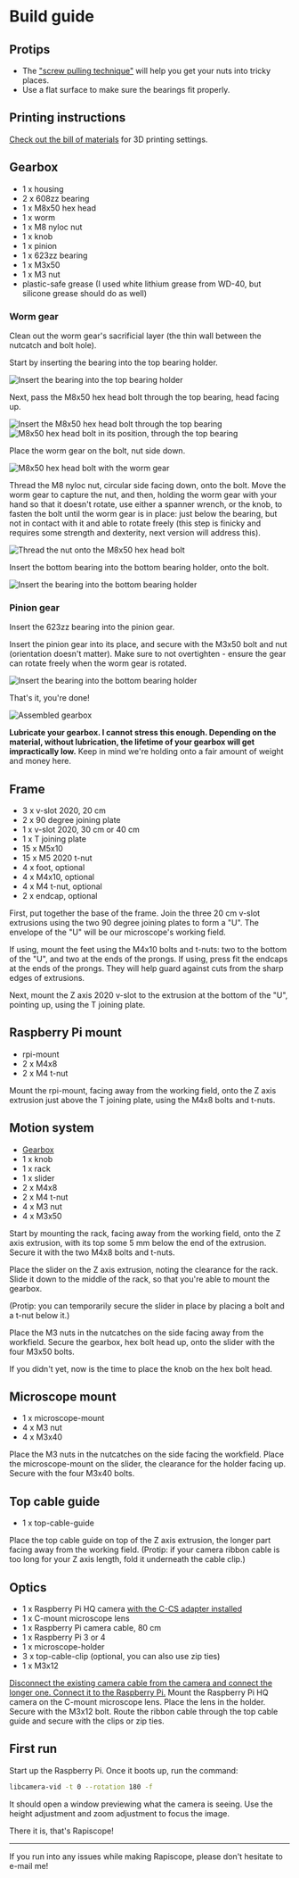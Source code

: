 # Build guide

## Protips
* The ["screw pulling technique"](https://help.prusa3d.com/guide/1-introduction_176529#176814) will help you get your nuts into tricky places.
* Use a flat surface to make sure the bearings fit properly.

## Printing instructions
[Check out the bill of materials](./bill-of-materials.md) for 3D printing settings.

## Gearbox
* 1 x housing
* 2 x 608zz bearing
* 1 x M8x50 hex head
* 1 x worm
* 1 x M8 nyloc nut
* 1 x knob
* 1 x pinion
* 1 x 623zz bearing
* 1 x M3x50
* 1 x M3 nut
* plastic-safe grease (I used white lithium grease from WD-40, but silicone grease should do as well)

### Worm gear
Clean out the worm gear's sacrificial layer (the thin wall between the nutcatch and bolt hole).

Start by inserting the bearing into the top bearing holder.

![Insert the bearing into the top bearing holder](./img/build/gearbox-top-bearing.png)

Next, pass the M8x50 hex head bolt through the top bearing, head facing up. 

![Insert the M8x50 hex head bolt through the top bearing](./img/build/gearbox-bolt.png)
![M8x50 hex head bolt in its position, through the top bearing](./img/build/gearbox-bolt-fastened.png)

Place the worm gear on the bolt, nut side down.

![M8x50 hex head bolt with the worm gear](./img/build/gearbox-bolt-worm.png)

Thread the M8 nyloc nut, circular side facing down, onto the bolt. Move the worm gear to capture the nut, and then,
holding the worm gear with your hand so that it doesn't rotate, use either a spanner wrench, or the knob, to fasten
the bolt until the worm gear is in place: just below the bearing, but not in contact with it and able to rotate freely
(this step is finicky and requires some strength and dexterity, next version will address this).

![Thread the nut onto the M8x50 hex head bolt](./img/build/gearbox-nut.png)

Insert the bottom bearing into the bottom bearing holder, onto the bolt.

![Insert the bearing into the bottom bearing holder](./img/build/gearbox-bottom-bearing.png)

### Pinion gear
Insert the 623zz bearing into the pinion gear. 

Insert the pinion gear into its place, and secure with the M3x50 bolt and nut (orientation doesn't matter).
Make sure to not overtighten - ensure the gear can rotate freely when the worm gear is rotated.

![Insert the bearing into the bottom bearing holder](./img/build/gearbox-pinion-gear.png)

That's it, you're done!

![Assembled gearbox](./img/build/gearbox-done.png)

**Lubricate your gearbox. I cannot stress this enough. Depending on the material, without lubrication, the lifetime of your gearbox will get impractically low.** Keep in mind we're holding onto a fair amount of weight and money here.

## Frame
* 3 x v-slot 2020, 20 cm
* 2 x 90 degree joining plate
* 1 x v-slot 2020, 30 cm or 40 cm
* 1 x T joining plate
* 15 x M5x10
* 15 x M5 2020 t-nut
* 4 x foot, optional
* 4 x M4x10, optional
* 4 x M4 t-nut, optional
* 2 x endcap, optional

First, put together the base of the frame. Join the three 20 cm v-slot extrusions using the two 90 degree joining plates to form a "U".
The envelope of the "U" will be our microscope's working field.

If using, mount the feet using the M4x10 bolts and t-nuts: two to the bottom of the "U", and two at the ends of the prongs.
If using, press fit the endcaps at the ends of the prongs. They will help guard against cuts from the sharp edges of extrusions.

Next, mount the Z axis 2020 v-slot to the extrusion at the bottom of the "U", pointing up, using the T joining plate.

## Raspberry Pi mount
* rpi-mount
* 2 x M4x8
* 2 x M4 t-nut

Mount the rpi-mount, facing away from the working field, onto the Z axis extrusion just above the T joining plate, using the M4x8 bolts and t-nuts.

## Motion system
* [Gearbox](#gearbox)
* 1 x knob
* 1 x rack
* 1 x slider
* 2 x M4x8
* 2 x M4 t-nut
* 4 x M3 nut
* 4 x M3x50

Start by mounting the rack, facing away from the working field, onto the Z axis extrusion, with its top some 5 mm below the end of the extrusion.
Secure it with the two M4x8 bolts and t-nuts.

Place the slider on the Z axis extrusion, noting the clearance for the rack. Slide it down to the middle of the rack, so that you're able to mount the gearbox.

(Protip: you can temporarily secure the slider in place by placing a bolt and a t-nut below it.)

Place the M3 nuts in the nutcatches on the side facing away from the workfield.
Secure the gearbox, hex bolt head up, onto the slider with the four M3x50 bolts.

If you didn't yet, now is the time to place the knob on the hex bolt head.

## Microscope mount
* 1 x microscope-mount
* 4 x M3 nut
* 4 x M3x40

Place the M3 nuts in the nutcatches on the side facing the workfield.
Place the microscope-mount on the slider, the clearance for the holder facing up. Secure with the four M3x40 bolts.

## Top cable guide
* 1 x top-cable-guide

Place the top cable guide on top of the Z axis extrusion, the longer part facing away from the working field.
(Protip: if your camera ribbon cable is too long for your Z axis length, fold it underneath the cable clip.)

## Optics
* 1 x Raspberry Pi HQ camera [with the C-CS adapter installed](https://datasheets.raspberrypi.com/hq-camera/c-mount-lens-guide.pdf)
* 1 x C-mount microscope lens
* 1 x Raspberry Pi camera cable, 80 cm
* 1 x Raspberry Pi 3 or 4
* 1 x microscope-holder
* 3 x top-cable-clip (optional, you can also use zip ties)
* 1 x M3x12 

[Disconnect the existing camera cable from the camera and connect the longer one. Connect it to the Raspberry Pi.](https://www.raspberrypi.com/documentation/accessories/camera.html#connecting-the-camera)
Mount the Raspberry Pi HQ camera on the C-mount microscope lens.
Place the lens in the holder. Secure with the M3x12 bolt.
Route the ribbon cable through the top cable guide and secure with the clips or zip ties.

## First run
Start up the Raspberry Pi. Once it boots up, run the command:

```sh
libcamera-vid -t 0 --rotation 180 -f
```

It should open a window previewing what the camera is seeing. Use the height adjustment and zoom adjustment to focus the image.

There it is, that's Rapiscope!

---
If you run into any issues while making Rapiscope, please don't hesitate to e-mail me!
